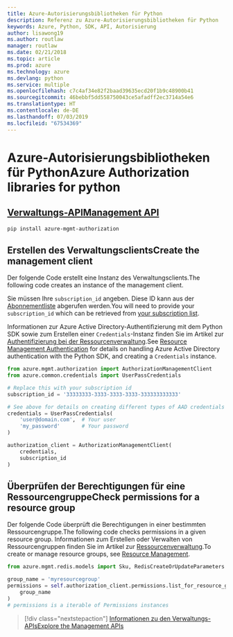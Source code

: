 ```yaml
---
title: Azure-Autorisierungsbibliotheken für Python
description: Referenz zu Azure-Autorisierungsbibliotheken für Python
keywords: Azure, Python, SDK, API, Autorisierung
author: lisawong19
ms.author: routlaw
manager: routlaw
ms.date: 02/21/2018
ms.topic: article
ms.prod: azure
ms.technology: azure
ms.devlang: python
ms.service: multiple
ms.openlocfilehash: c7c4af34e82f2baad39635ecd20f1b9c48900b41
ms.sourcegitcommit: 46bebbf5dd558750043ce5afadff2ec3714a54e6
ms.translationtype: HT
ms.contentlocale: de-DE
ms.lasthandoff: 07/03/2019
ms.locfileid: "67534369"
---
```

# <a name="azure-authorization-libraries-for-python"></a><span data-ttu-id="0cc23-104">Azure-Autorisierungsbibliotheken für Python</span><span class="sxs-lookup"><span data-stu-id="0cc23-104">Azure Authorization libraries for python</span></span>

## <a name="management-apipythonapioverviewazureauthorizationmanagement"></a>[<span data-ttu-id="0cc23-105">Verwaltungs-API</span><span class="sxs-lookup"><span data-stu-id="0cc23-105">Management API</span></span>](/python/api/overview/azure/authorization/management)

```bash
pip install azure-mgmt-authorization
```

## <a name="create-the-management-client"></a><span data-ttu-id="0cc23-106">Erstellen des Verwaltungsclients</span><span class="sxs-lookup"><span data-stu-id="0cc23-106">Create the management client</span></span>

<span data-ttu-id="0cc23-107">Der folgende Code erstellt eine Instanz des Verwaltungsclients.</span><span class="sxs-lookup"><span data-stu-id="0cc23-107">The following code creates an instance of the management client.</span></span>

<span data-ttu-id="0cc23-108">Sie müssen Ihre ``subscription_id`` angeben. Diese ID kann aus der [Abonnementliste](https://manage.windowsazure.com/#Workspaces/AdminTasks/SubscriptionMapping) abgerufen werden.</span><span class="sxs-lookup"><span data-stu-id="0cc23-108">You will need to provide your ``subscription_id`` which can be retrieved from [your subscription list](https://manage.windowsazure.com/#Workspaces/AdminTasks/SubscriptionMapping).</span></span>

<span data-ttu-id="0cc23-109">Informationen zur Azure Active Directory-Authentifizierung mit dem Python SDK sowie zum Erstellen einer ``Credentials``-Instanz finden Sie im Artikel zur [Authentifizierung bei der Ressourcenverwaltung](/python/azure/python-sdk-azure-authenticate).</span><span class="sxs-lookup"><span data-stu-id="0cc23-109">See [Resource Management Authentication](/python/azure/python-sdk-azure-authenticate) for details on handling Azure Active Directory authentication with the Python SDK, and creating a ``Credentials`` instance.</span></span>

```python
from azure.mgmt.authorization import AuthorizationManagementClient
from azure.common.credentials import UserPassCredentials

# Replace this with your subscription id
subscription_id = '33333333-3333-3333-3333-333333333333'

# See above for details on creating different types of AAD credentials
credentials = UserPassCredentials(
    'user@domain.com',  # Your user
    'my_password'       # Your password
)

authorization_client = AuthorizationManagementClient(
    credentials,
    subscription_id
)
```

## <a name="check-permissions-for-a-resource-group"></a><span data-ttu-id="0cc23-110">Überprüfen der Berechtigungen für eine Ressourcengruppe</span><span class="sxs-lookup"><span data-stu-id="0cc23-110">Check permissions for a resource group</span></span>

<span data-ttu-id="0cc23-111">Der folgende Code überprüft die Berechtigungen in einer bestimmten Ressourcengruppe.</span><span class="sxs-lookup"><span data-stu-id="0cc23-111">The following code checks permissions in a given resource group.</span></span> <span data-ttu-id="0cc23-112">Informationen zum Erstellen oder Verwalten von Ressourcengruppen finden Sie im Artikel zur [Ressourcenverwaltung](/python/api/overview/azure/azure.mgmt.resource).</span><span class="sxs-lookup"><span data-stu-id="0cc23-112">To create or manage resource groups, see [Resource Management](/python/api/overview/azure/azure.mgmt.resource).</span></span>

```python
from azure.mgmt.redis.models import Sku, RedisCreateOrUpdateParameters

group_name = 'myresourcegroup'
permissions = self.authorization_client.permissions.list_for_resource_group(
    group_name
)
# permissions is a iterable of Permissions instances
```

> [!div class="nextstepaction"]
> [<span data-ttu-id="0cc23-113">Informationen zu den Verwaltungs-APIs</span><span class="sxs-lookup"><span data-stu-id="0cc23-113">Explore the Management APIs</span></span>](/python/api/overview/azure/authorization/management)
